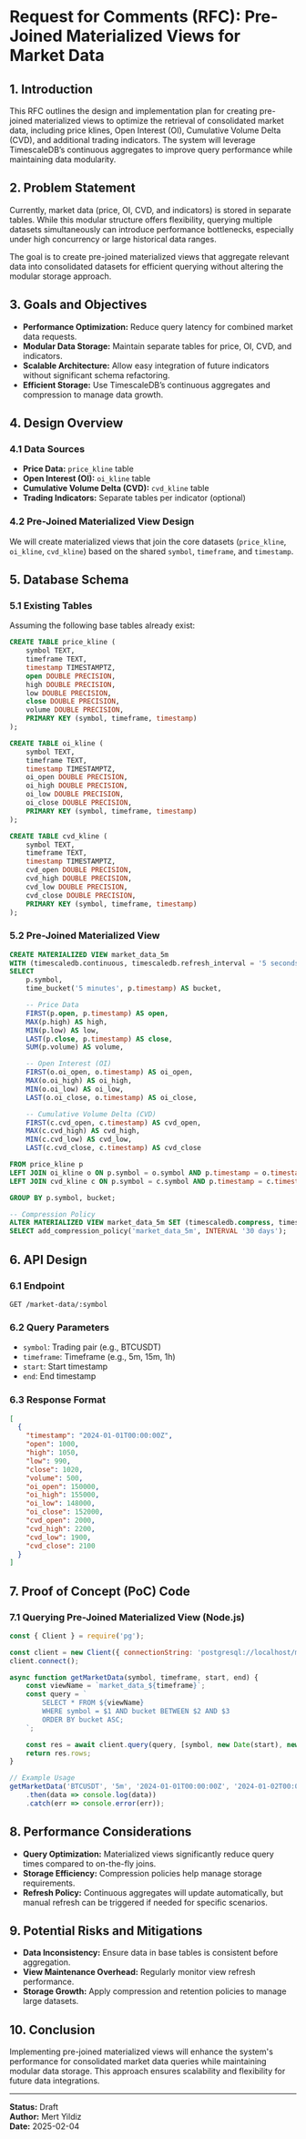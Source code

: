 # Request for Comments (RFC): Pre-Joined Materialized Views for Market Data

## **1. Introduction**

This RFC outlines the design and implementation plan for creating pre-joined materialized views to optimize the retrieval of consolidated market data, including price klines, Open Interest (OI), Cumulative Volume Delta (CVD), and additional trading indicators. The system will leverage TimescaleDB’s continuous aggregates to improve query performance while maintaining data modularity.

## **2. Problem Statement**

Currently, market data (price, OI, CVD, and indicators) is stored in separate tables. While this modular structure offers flexibility, querying multiple datasets simultaneously can introduce performance bottlenecks, especially under high concurrency or large historical data ranges.

The goal is to create pre-joined materialized views that aggregate relevant data into consolidated datasets for efficient querying without altering the modular storage approach.

## **3. Goals and Objectives**

- **Performance Optimization:** Reduce query latency for combined market data requests.
- **Modular Data Storage:** Maintain separate tables for price, OI, CVD, and indicators.
- **Scalable Architecture:** Allow easy integration of future indicators without significant schema refactoring.
- **Efficient Storage:** Use TimescaleDB’s continuous aggregates and compression to manage data growth.

## **4. Design Overview**

### **4.1 Data Sources**

- **Price Data:** `price_kline` table
- **Open Interest (OI):** `oi_kline` table
- **Cumulative Volume Delta (CVD):** `cvd_kline` table
- **Trading Indicators:** Separate tables per indicator (optional)

### **4.2 Pre-Joined Materialized View Design**

We will create materialized views that join the core datasets (`price_kline`, `oi_kline`, `cvd_kline`) based on the shared `symbol`, `timeframe`, and `timestamp`.

## **5. Database Schema**

### **5.1 Existing Tables**

Assuming the following base tables already exist:

```sql
CREATE TABLE price_kline (
    symbol TEXT,
    timeframe TEXT,
    timestamp TIMESTAMPTZ,
    open DOUBLE PRECISION,
    high DOUBLE PRECISION,
    low DOUBLE PRECISION,
    close DOUBLE PRECISION,
    volume DOUBLE PRECISION,
    PRIMARY KEY (symbol, timeframe, timestamp)
);

CREATE TABLE oi_kline (
    symbol TEXT,
    timeframe TEXT,
    timestamp TIMESTAMPTZ,
    oi_open DOUBLE PRECISION,
    oi_high DOUBLE PRECISION,
    oi_low DOUBLE PRECISION,
    oi_close DOUBLE PRECISION,
    PRIMARY KEY (symbol, timeframe, timestamp)
);

CREATE TABLE cvd_kline (
    symbol TEXT,
    timeframe TEXT,
    timestamp TIMESTAMPTZ,
    cvd_open DOUBLE PRECISION,
    cvd_high DOUBLE PRECISION,
    cvd_low DOUBLE PRECISION,
    cvd_close DOUBLE PRECISION,
    PRIMARY KEY (symbol, timeframe, timestamp)
);
```

### **5.2 Pre-Joined Materialized View**

```sql
CREATE MATERIALIZED VIEW market_data_5m
WITH (timescaledb.continuous, timescaledb.refresh_interval = '5 seconds') AS
SELECT
    p.symbol,
    time_bucket('5 minutes', p.timestamp) AS bucket,

    -- Price Data
    FIRST(p.open, p.timestamp) AS open,
    MAX(p.high) AS high,
    MIN(p.low) AS low,
    LAST(p.close, p.timestamp) AS close,
    SUM(p.volume) AS volume,

    -- Open Interest (OI)
    FIRST(o.oi_open, o.timestamp) AS oi_open,
    MAX(o.oi_high) AS oi_high,
    MIN(o.oi_low) AS oi_low,
    LAST(o.oi_close, o.timestamp) AS oi_close,

    -- Cumulative Volume Delta (CVD)
    FIRST(c.cvd_open, c.timestamp) AS cvd_open,
    MAX(c.cvd_high) AS cvd_high,
    MIN(c.cvd_low) AS cvd_low,
    LAST(c.cvd_close, c.timestamp) AS cvd_close

FROM price_kline p
LEFT JOIN oi_kline o ON p.symbol = o.symbol AND p.timestamp = o.timestamp
LEFT JOIN cvd_kline c ON p.symbol = c.symbol AND p.timestamp = c.timestamp

GROUP BY p.symbol, bucket;

-- Compression Policy
ALTER MATERIALIZED VIEW market_data_5m SET (timescaledb.compress, timescaledb.compress_segmentby = 'symbol');
SELECT add_compression_policy('market_data_5m', INTERVAL '30 days');
```

## **6. API Design**

### **6.1 Endpoint**

`GET /market-data/:symbol`

### **6.2 Query Parameters**

- `symbol`: Trading pair (e.g., BTCUSDT)
- `timeframe`: Timeframe (e.g., 5m, 15m, 1h)
- `start`: Start timestamp
- `end`: End timestamp

### **6.3 Response Format**

```json
[
  {
    "timestamp": "2024-01-01T00:00:00Z",
    "open": 1000,
    "high": 1050,
    "low": 990,
    "close": 1020,
    "volume": 500,
    "oi_open": 150000,
    "oi_high": 155000,
    "oi_low": 148000,
    "oi_close": 152000,
    "cvd_open": 2000,
    "cvd_high": 2200,
    "cvd_low": 1900,
    "cvd_close": 2100
  }
]
```

## **7. Proof of Concept (PoC) Code**

### **7.1 Querying Pre-Joined Materialized View (Node.js)**

```javascript
const { Client } = require('pg');

const client = new Client({ connectionString: 'postgresql://localhost/market_data_db' });
client.connect();

async function getMarketData(symbol, timeframe, start, end) {
    const viewName = `market_data_${timeframe}`;
    const query = `
        SELECT * FROM ${viewName}
        WHERE symbol = $1 AND bucket BETWEEN $2 AND $3
        ORDER BY bucket ASC;
    `;

    const res = await client.query(query, [symbol, new Date(start), new Date(end)]);
    return res.rows;
}

// Example Usage
getMarketData('BTCUSDT', '5m', '2024-01-01T00:00:00Z', '2024-01-02T00:00:00Z')
    .then(data => console.log(data))
    .catch(err => console.error(err));
```

## **8. Performance Considerations**

- **Query Optimization:** Materialized views significantly reduce query times compared to on-the-fly joins.
- **Storage Efficiency:** Compression policies help manage storage requirements.
- **Refresh Policy:** Continuous aggregates will update automatically, but manual refresh can be triggered if needed for specific scenarios.

## **9. Potential Risks and Mitigations**

- **Data Inconsistency:** Ensure data in base tables is consistent before aggregation.
- **View Maintenance Overhead:** Regularly monitor view refresh performance.
- **Storage Growth:** Apply compression and retention policies to manage large datasets.

## **10. Conclusion**

Implementing pre-joined materialized views will enhance the system's performance for consolidated market data queries while maintaining modular data storage. This approach ensures scalability and flexibility for future data integrations.

---

**Status:** Draft  
**Author:** Mert Yildiz  
**Date:** 2025-02-04
